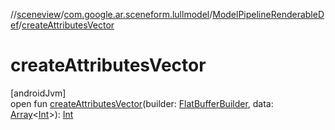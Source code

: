 //[sceneview](../../../index.md)/[com.google.ar.sceneform.lullmodel](../index.md)/[ModelPipelineRenderableDef](index.md)/[createAttributesVector](create-attributes-vector.md)

# createAttributesVector

[androidJvm]\
open fun [createAttributesVector](create-attributes-vector.md)(builder: [FlatBufferBuilder](../../com.google.flatbuffers/-flat-buffer-builder/index.md), data: [Array](https://kotlinlang.org/api/latest/jvm/stdlib/kotlin/-array/index.html)&lt;[Int](https://kotlinlang.org/api/latest/jvm/stdlib/kotlin/-int/index.html)&gt;): [Int](https://kotlinlang.org/api/latest/jvm/stdlib/kotlin/-int/index.html)
